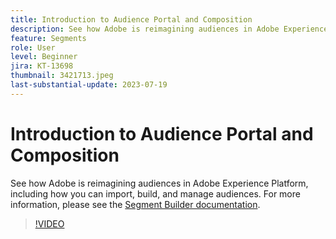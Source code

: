 ```yaml
---
title: Introduction to Audience Portal and Composition
description: See how Adobe is reimagining audiences in Adobe Experience Platform, including how you can import, build, and manage audiences.
feature: Segments
role: User
level: Beginner
jira: KT-13698
thumbnail: 3421713.jpeg
last-substantial-update: 2023-07-19
---
```


# Introduction to Audience Portal and Composition

See how Adobe is reimagining audiences in Adobe Experience Platform, including how you can import, build, and manage audiences. For more information, please see the [Segment Builder documentation](https://experienceleague.adobe.com/docs/experience-platform/segmentation/ui/segment-builder.html).

>[!VIDEO](https://video.tv.adobe.com/v/3421713/?learn=on)
